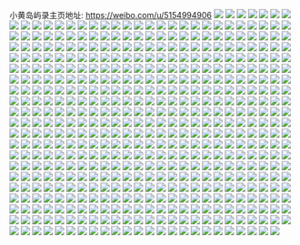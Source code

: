 小黄岛屿录主页地址: https://weibo.com/u/5154994906 
![](https://wx4.sinaimg.cn/mw2000/005CRPF8ly1h8t7n7zhwhj30u00msgot.jpg) 
![](https://wx4.sinaimg.cn/mw2000/005CRPF8ly1h8k3zoeaarj318g0xcn7a.jpg) 
![](https://wx4.sinaimg.cn/mw2000/005CRPF8ly1h8k3yzgofyj315o1qi7vx.jpg) 
![](https://wx4.sinaimg.cn/mw2000/005CRPF8ly1h8k3zt9detj33341qiqv8.jpg) 
![](https://wx4.sinaimg.cn/mw2000/005CRPF8ly1h8k3z2phanj30xc18gqk4.jpg) 
![](https://wx4.sinaimg.cn/mw2000/005CRPF8ly1h8k3zxoadoj30xc230wul.jpg) 
![](https://wx4.sinaimg.cn/mw2000/005CRPF8ly1h8k4036xnij30u01syk5c.jpg) 
![](https://wx4.sinaimg.cn/mw2000/005CRPF8ly1h8k3zwhg4ej32c0340qv6.jpg) 
![](https://wx4.sinaimg.cn/mw2000/005CRPF8ly1h85ywgkvm3j335s1rvnpe.jpg) 
![](https://wx4.sinaimg.cn/mw2000/005CRPF8ly1h85ywjsaydj31rv35su0x.jpg) 
![](https://wx4.sinaimg.cn/mw2000/005CRPF8ly1h85ywmm5kxj31rv35shdt.jpg) 
![](https://wx4.sinaimg.cn/mw2000/005CRPF8ly1h85ywc2uthj31qy35su0x.jpg) 
![](https://wx4.sinaimg.cn/mw2000/005CRPF8ly1h85ywpk36yj31rv35snpd.jpg) 
![](https://wx4.sinaimg.cn/mw2000/005CRPF8ly1h85yws8zg8j31q535skjl.jpg) 
![](https://wx4.sinaimg.cn/mw2000/005CRPF8ly1h83x950pugj31sc2ds1kx.jpg) 
![](https://wx4.sinaimg.cn/mw2000/005CRPF8ly1h83x96usbgj31sc2dse81.jpg) 
![](https://wx4.sinaimg.cn/mw2000/005CRPF8ly1h83x97ihmhj31sc2dsb29.jpg) 
![](https://wx4.sinaimg.cn/mw2000/005CRPF8ly1h82r1n2od7j32c0340hdu.jpg) 
![](https://wx4.sinaimg.cn/mw2000/005CRPF8ly1h82r1op8f9j32c02c01ky.jpg) 
![](https://wx4.sinaimg.cn/mw2000/005CRPF8ly1h82r1sko6qj32c0340e82.jpg) 
![](https://wx4.sinaimg.cn/mw2000/005CRPF8ly1h82r1q77t6j32c0340u0y.jpg) 
![](https://wx4.sinaimg.cn/mw2000/005CRPF8ly1h82r1yc8zej32c0340e85.jpg) 
![](https://wx4.sinaimg.cn/mw2000/005CRPF8ly1h82r1l8ns9j32c0340npe.jpg) 
![](https://wx4.sinaimg.cn/mw2000/005CRPF8ly1h82r207js3j33402c0kjm.jpg) 
![](https://wx4.sinaimg.cn/mw2000/005CRPF8ly1h82r1uots7j32c03407wi.jpg) 
![](https://wx4.sinaimg.cn/mw2000/005CRPF8ly1h7quwmmvd4j30yi22otnx.jpg) 
![](https://wx4.sinaimg.cn/mw2000/005CRPF8ly1h7quwol0j0j30yi22onor.jpg) 
![](https://wx4.sinaimg.cn/mw2000/005CRPF8ly1h7qhmdi8sxj30yi22oe83.jpg) 
![](https://wx4.sinaimg.cn/mw2000/005CRPF8ly1h7qhmuyaawj30yi22oe82.jpg) 
![](https://wx4.sinaimg.cn/mw2000/005CRPF8ly1h7qhnfxebwj30yi22o7wj.jpg) 
![](https://wx4.sinaimg.cn/mw2000/005CRPF8ly1h7qhk4j8kij31rv35skjn.jpg) 
![](https://wx4.sinaimg.cn/mw2000/005CRPF8ly1h7oqraj05aj30u012ndpy.jpg) 
![](https://wx4.sinaimg.cn/mw2000/005CRPF8ly1h7no476lrtj32c033z1ky.jpg) 
![](https://wx4.sinaimg.cn/mw2000/005CRPF8ly1h7no4h4n9yj32c0340npe.jpg) 
![](https://wx4.sinaimg.cn/mw2000/005CRPF8ly1h7no48li4oj32c03401ky.jpg) 
![](https://wx4.sinaimg.cn/mw2000/005CRPF8ly1h7no49slv8j32c0340kjm.jpg) 
![](https://wx4.sinaimg.cn/mw2000/005CRPF8ly1h7no4klkv5j32c032d7wj.jpg) 
![](https://wx4.sinaimg.cn/mw2000/005CRPF8ly1h7no4aww73j32c0340b2a.jpg) 
![](https://wx4.sinaimg.cn/mw2000/005CRPF8ly1h7no4cnl4yj32c0340hdu.jpg) 
![](https://wx4.sinaimg.cn/mw2000/005CRPF8ly1h7no4rnqzuj32bm35s4qr.jpg) 
![](https://wx4.sinaimg.cn/mw2000/005CRPF8ly1h7no4eftztj329a35se82.jpg) 
![](https://wx4.sinaimg.cn/mw2000/005CRPF8ly1h7no4dlnunj30yi1b67k5.jpg) 
![](https://wx4.sinaimg.cn/mw2000/005CRPF8ly1h7no4ft4ixj32c034o1kz.jpg) 
![](https://wx4.sinaimg.cn/mw2000/005CRPF8ly1h7no4i82p0j30yi1b7ato.jpg) 
![](https://wx4.sinaimg.cn/mw2000/005CRPF8ly1h7no4j7riij31sc2dsqv5.jpg) 
![](https://wx4.sinaimg.cn/mw2000/005CRPF8ly1h7no4pk34tj32dq36cnpe.jpg) 
![](https://wx4.sinaimg.cn/mw2000/005CRPF8ly1h7no462zmoj31n626tu0x.jpg) 
![](https://wx4.sinaimg.cn/mw2000/005CRPF8ly1h7no4lv4oqj30yi19ltol.jpg) 
![](https://wx4.sinaimg.cn/mw2000/005CRPF8ly1h7mmqcutulj32c0340b2a.jpg) 
![](https://wx4.sinaimg.cn/mw2000/005CRPF8ly1h7mmqk2m38j32c0340npe.jpg) 
![](https://wx4.sinaimg.cn/mw2000/005CRPF8ly1h7mmqfwte9j32c0340kjm.jpg) 
![](https://wx4.sinaimg.cn/mw2000/005CRPF8ly1h7mmqh625rj32c0340u0x.jpg) 
![](https://wx4.sinaimg.cn/mw2000/005CRPF8ly1h7mmqihmv0j32c0340x6q.jpg) 
![](https://wx4.sinaimg.cn/mw2000/005CRPF8ly1h7mmqlkbf1j32c0340b2a.jpg) 
![](https://wx4.sinaimg.cn/mw2000/005CRPF8ly1h7mmqe7o17j32c0340hdu.jpg) 
![](https://wx4.sinaimg.cn/mw2000/005CRPF8ly1h7mmqn59wuj32c0340x6p.jpg) 
![](https://wx4.sinaimg.cn/mw2000/005CRPF8ly1h7mmqbdv6rj32c03407wi.jpg) 
![](https://wx4.sinaimg.cn/mw2000/005CRPF8ly1h7iysjwx51j31sc2dsx6p.jpg) 
![](https://wx4.sinaimg.cn/mw2000/005CRPF8ly1h7iyskxeh2j31sc2dsnpd.jpg) 
![](https://wx4.sinaimg.cn/mw2000/005CRPF8ly1h7hmihm6zhj32dq36cnpe.jpg) 
![](https://wx4.sinaimg.cn/mw2000/005CRPF8ly1h7hmii8q24j30kl0kltco.jpg) 
![](https://wx4.sinaimg.cn/mw2000/005CRPF8ly1h7ffgox212j30yi19wgwg.jpg) 
![](https://wx4.sinaimg.cn/mw2000/005CRPF8ly1h7ffgr7lq2j30yi182dq7.jpg) 
![](https://wx4.sinaimg.cn/mw2000/005CRPF8ly1h7ffgk57w2j30yi18wmzc.jpg) 
![](https://wx4.sinaimg.cn/mw2000/005CRPF8ly1h7ffgma32hj30yi17etj9.jpg) 
![](https://wx4.sinaimg.cn/mw2000/005CRPF8ly1h77eu7a79gj30xc2304qp.jpg) 
![](https://wx4.sinaimg.cn/mw2000/005CRPF8ly1h77etlapdoj315o2bckjl.jpg) 
![](https://wx4.sinaimg.cn/mw2000/005CRPF8ly1h77etm4uoqj31sc2dsnpd.jpg) 
![](https://wx4.sinaimg.cn/mw2000/005CRPF8ly1h77eucrxh4j30xc21hh4i.jpg) 
![](https://wx4.sinaimg.cn/mw2000/005CRPF8ly1h77eubrn4bj315o1ksadq.jpg) 
![](https://wx4.sinaimg.cn/mw2000/005CRPF8ly1h77ets5gi6j32bc334wty.jpg) 
![](https://wx4.sinaimg.cn/mw2000/005CRPF8ly1h77eth8ktdj32dr36atlw.jpg) 
![](https://wx4.sinaimg.cn/mw2000/005CRPF8ly1h77etsmvxjj30u0140dpp.jpg) 
![](https://wx4.sinaimg.cn/mw2000/005CRPF8ly1h77etj1p49j315o1qidnc.jpg) 
![](https://wx4.sinaimg.cn/mw2000/005CRPF8ly1h74j8bdecoj30k00enac9.jpg) 
![](https://wx4.sinaimg.cn/mw2000/005CRPF8ly1h71l9r3qyrj30u01hcn0g.jpg) 
![](https://wx4.sinaimg.cn/mw2000/005CRPF8ly1h70n32audkj30yi1os1kx.jpg) 
![](https://wx4.sinaimg.cn/mw2000/005CRPF8ly1h70n64jnd2j30rd17iwq0.jpg) 
![](https://wx4.sinaimg.cn/mw2000/005CRPF8ly1h70n90py1nj323v2t5qu6.jpg) 
![](https://wx4.sinaimg.cn/mw2000/005CRPF8ly1h70n91hwayj324r2uce72.jpg) 
![](https://wx4.sinaimg.cn/mw2000/005CRPF8ly1h6whevtf9qj32c02c0hdt.jpg) 
![](https://wx4.sinaimg.cn/mw2000/005CRPF8ly1h6wheu5g2xj32c03401ky.jpg) 
![](https://wx4.sinaimg.cn/mw2000/005CRPF8ly1h6whey46vsj32c02c0npd.jpg) 
![](https://wx4.sinaimg.cn/mw2000/005CRPF8ly1h6whf07cnqj32c02c0kjl.jpg) 
![](https://wx4.sinaimg.cn/mw2000/005CRPF8ly1h6whes3tmqj32c02n11ky.jpg) 
![](https://wx4.sinaimg.cn/mw2000/005CRPF8ly1h6whfd0i7bj32c03401ky.jpg) 
![](https://wx4.sinaimg.cn/mw2000/005CRPF8ly1h6whfb7tttj30yi22ox6p.jpg) 
![](https://wx4.sinaimg.cn/mw2000/005CRPF8ly1h6wheyuri5j30xm18eacd.jpg) 
![](https://wx4.sinaimg.cn/mw2000/005CRPF8ly1h6whffq3efj32c0340b2a.jpg) 
![](https://wx4.sinaimg.cn/mw2000/005CRPF8ly1h6q1iza2ewj30xc27r1kx.jpg) 
![](https://wx4.sinaimg.cn/mw2000/005CRPF8ly1h6q1j177d5j30zi0ziwu3.jpg) 
![](https://wx4.sinaimg.cn/mw2000/005CRPF8ly1h6q1iwv034j31sc2dse82.jpg) 
![](https://wx4.sinaimg.cn/mw2000/005CRPF8ly1h6q1j08s96j32c0340x6p.jpg) 
![](https://wx4.sinaimg.cn/mw2000/005CRPF8ly1h6q1j2csgij31sc2dse82.jpg) 
![](https://wx4.sinaimg.cn/mw2000/005CRPF8ly1h6fkh2pc73j30yi0yi7cz.jpg) 
![](https://wx4.sinaimg.cn/mw2000/005CRPF8ly1h66g8lnlx0j30yi0l8wij.jpg) 
![](https://wx4.sinaimg.cn/mw2000/005CRPF8ly1h621d0ub91j32c02c0qv5.jpg) 
![](https://wx4.sinaimg.cn/mw2000/005CRPF8ly1h621czn9nuj32c02c0u0x.jpg) 
![](https://wx4.sinaimg.cn/mw2000/005CRPF8ly1h621d4bskbj32kw3vchdu.jpg) 
![](https://wx4.sinaimg.cn/mw2000/005CRPF8ly1h621d7rvopj32kw3vc43c.jpg) 
![](https://wx4.sinaimg.cn/mw2000/005CRPF8ly1h5w6tuuxyxj30yi1bfdoz.jpg) 
![](https://wx4.sinaimg.cn/mw2000/005CRPF8ly1h5o335l83kj32c033yb2d.jpg) 
![](https://wx4.sinaimg.cn/mw2000/005CRPF8ly1h5o339gqqdj32c033y7wk.jpg) 
![](https://wx4.sinaimg.cn/mw2000/005CRPF8ly1h5o33aa4ssj30yi1cx7re.jpg) 
![](https://wx4.sinaimg.cn/mw2000/005CRPF8ly1h5o33koz22j30rb1ceq9p.jpg) 
![](https://wx4.sinaimg.cn/mw2000/005CRPF8ly1h5o33eqwisj30xc1jb7je.jpg) 
![](https://wx4.sinaimg.cn/mw2000/005CRPF8ly1h5o33doldbj334033yb2c.jpg) 
![](https://wx4.sinaimg.cn/mw2000/005CRPF8ly1h5o33ijuq3j32c033y1l0.jpg) 
![](https://wx4.sinaimg.cn/mw2000/005CRPF8ly1h5o3317cx3j30k00zkdjp.jpg) 
![](https://wx4.sinaimg.cn/mw2000/005CRPF8ly1h5o33kahq8j30xc2s0kjl.jpg) 
![](https://wx4.sinaimg.cn/mw2000/005CRPF8ly1h5o37n0k15j30zk0zkjv3.jpg) 
![](https://wx4.sinaimg.cn/mw2000/005CRPF8ly1h57uuc2x3lj30yi22o48o.jpg) 
![](https://wx4.sinaimg.cn/mw2000/005CRPF8ly1h548eydgdbj30tl1j9q83.jpg) 
![](https://wx4.sinaimg.cn/mw2000/005CRPF8gy1h4toth2vymj32c02c0u0x.jpg) 
![](https://wx4.sinaimg.cn/mw2000/005CRPF8ly1h4kpibg7ukj30u00lbgn4.jpg) 
![](https://wx4.sinaimg.cn/mw2000/005CRPF8ly1h4acymv25cj30xc1j5481.jpg) 
![](https://wx4.sinaimg.cn/mw2000/005CRPF8ly1h4acynzfxyj30zk1be7ai.jpg) 
![](https://wx4.sinaimg.cn/mw2000/005CRPF8ly1h3x7vxkfgnj30lw0lw77l.jpg) 
![](https://wx4.sinaimg.cn/mw2000/005CRPF8ly1h3x7vy0dmxj30pr0pr78k.jpg) 
![](https://wx4.sinaimg.cn/mw2000/005CRPF8ly1h3nbw5ety8j30yi22o7wj.jpg) 
![](https://wx4.sinaimg.cn/mw2000/005CRPF8ly1h3lpjtg4guj31sc1schdt.jpg) 
![](https://wx4.sinaimg.cn/mw2000/005CRPF8ly1h3lpjw6jpgj32c02c0npd.jpg) 
![](https://wx4.sinaimg.cn/mw2000/005CRPF8ly1h3lpm49xs7j30u00u0aim.jpg) 
![](https://wx4.sinaimg.cn/mw2000/005CRPF8ly1h3lpm52dtoj30st0st46d.jpg) 
![](https://wx4.sinaimg.cn/mw2000/005CRPF8ly1h3lpjxjmxcj31sc2dshdt.jpg) 
![](https://wx4.sinaimg.cn/mw2000/005CRPF8ly1h3lpm66ooxj31qy33we5h.jpg) 
![](https://wx4.sinaimg.cn/mw2000/005CRPF8ly1h3lpm78fkvj31qy33yno9.jpg) 
![](https://wx4.sinaimg.cn/mw2000/005CRPF8ly1h3lpm91xpyj33344moqv5.jpg) 
![](https://wx4.sinaimg.cn/mw2000/005CRPF8ly1h3hc5hrcjdj32c033ynpf.jpg) 
![](https://wx4.sinaimg.cn/mw2000/005CRPF8ly1h3hc5fudtbj32c033yhdv.jpg) 
![](https://wx4.sinaimg.cn/mw2000/005CRPF8ly1h3hc5jxsqyj334033y1l0.jpg) 
![](https://wx4.sinaimg.cn/mw2000/005CRPF8ly1h3f8gxcwfpj30tx0y0goq.jpg) 
![](https://wx4.sinaimg.cn/mw2000/005CRPF8ly1h3b0z36hktj32c02c0x6p.jpg) 
![](https://wx4.sinaimg.cn/mw2000/005CRPF8ly1h36zp83sbfj33344mokjm.jpg) 
![](https://wx4.sinaimg.cn/mw2000/005CRPF8ly1h36zpe89fhj34mo3347wj.jpg) 
![](https://wx4.sinaimg.cn/mw2000/005CRPF8ly1h36zpilaalj34mo334e82.jpg) 
![](https://wx4.sinaimg.cn/mw2000/005CRPF8ly1h36zp9y97pj33344mou0x.jpg) 
![](https://wx4.sinaimg.cn/mw2000/005CRPF8ly1h36zpl1smjj31nm2yahdu.jpg) 
![](https://wx4.sinaimg.cn/mw2000/005CRPF8ly1h36zpg8l1tj33344moqv6.jpg) 
![](https://wx4.sinaimg.cn/mw2000/005CRPF8ly1h36zpc6p71j33344mob2a.jpg) 
![](https://wx4.sinaimg.cn/mw2000/005CRPF8ly1h36zp3jpguj33344mo4qq.jpg) 
![](https://wx4.sinaimg.cn/mw2000/005CRPF8ly1h36zp6599vj34mo334e83.jpg) 
![](https://wx4.sinaimg.cn/mw2000/005CRPF8ly1h3489onzlcj32c02c0hdu.jpg) 
![](https://wx4.sinaimg.cn/mw2000/005CRPF8ly1h3489n5yl1j32c0341x6q.jpg) 
![](https://wx4.sinaimg.cn/mw2000/005CRPF8ly1h348bswrvhj32c02c0qv5.jpg) 
![](https://wx4.sinaimg.cn/mw2000/005CRPF8ly1h3489phtcaj31zf1zfh0b.jpg) 
![](https://wx4.sinaimg.cn/mw2000/005CRPF8ly1h30mmjk6qtj30tu0tugzi.jpg) 
![](https://wx4.sinaimg.cn/mw2000/005CRPF8ly1h304q2x8owj30zk1hc0w9.jpg) 
![](https://wx4.sinaimg.cn/mw2000/005CRPF8ly1h304q2e0z5j311y1kw41i.jpg) 
![](https://wx4.sinaimg.cn/mw2000/005CRPF8ly1h2v92jigzaj31sc2dskjl.jpg) 
![](https://wx4.sinaimg.cn/mw2000/005CRPF8ly1h2v92oei4cj31jo1jokad.jpg) 
![](https://wx4.sinaimg.cn/mw2000/005CRPF8ly1h2v9334s3hj30u01hctmz.jpg) 
![](https://wx4.sinaimg.cn/mw2000/005CRPF8ly1h2t2vfdtjhj33402c0x6p.jpg) 
![](https://wx4.sinaimg.cn/mw2000/005CRPF8ly1h2t2vk89avj32c02c0not.jpg) 
![](https://wx4.sinaimg.cn/mw2000/005CRPF8ly1h2t2vdf3qnj32c0340e82.jpg) 
![](https://wx4.sinaimg.cn/mw2000/005CRPF8ly1h2t2vneo0pj32c0340kjn.jpg) 
![](https://wx4.sinaimg.cn/mw2000/005CRPF8ly1h2t2viq1ppj32c03404qr.jpg) 
![](https://wx4.sinaimg.cn/mw2000/005CRPF8ly1h2t2vacx4dj32c0340b2a.jpg) 
![](https://wx4.sinaimg.cn/mw2000/005CRPF8ly1h2ruuwk7m1j30yi0mpq6y.jpg) 
![](https://wx4.sinaimg.cn/mw2000/005CRPF8ly1h2pap4l6k8j30yi0j044n.jpg) 
![](https://wx4.sinaimg.cn/mw2000/005CRPF8ly1h2hb55smfqj30u00u047x.jpg) 
![](https://wx4.sinaimg.cn/mw2000/005CRPF8ly1h2hb7llau3j30yi11ktcp.jpg) 
![](https://wx4.sinaimg.cn/mw2000/005CRPF8ly1h2hb56pkaaj32c02c0npd.jpg) 
![](https://wx4.sinaimg.cn/mw2000/005CRPF8ly1h2hb7mtkk3j33402c0e82.jpg) 
![](https://wx4.sinaimg.cn/mw2000/005CRPF8ly1h2fbj9rcvtj32c02c0u0x.jpg) 
![](https://wx4.sinaimg.cn/mw2000/005CRPF8ly1h2fbj8mfqij31u00uoto0.jpg) 
![](https://wx4.sinaimg.cn/mw2000/005CRPF8ly1h2bjb4oe67j31400u04nv.jpg) 
![](https://wx4.sinaimg.cn/mw2000/005CRPF8ly1h2bjbk6kwuj32c2340npf.jpg) 
![](https://wx4.sinaimg.cn/mw2000/005CRPF8ly1h2bjbo4eigj31401ha1kx.jpg) 
![](https://wx4.sinaimg.cn/mw2000/005CRPF8ly1h2bjbak03tj32c23401kz.jpg) 
![](https://wx4.sinaimg.cn/mw2000/005CRPF8ly1h298dy9rghj30yi0u3n54.jpg) 
![](https://wx4.sinaimg.cn/mw2000/005CRPF8ly1h298e119dsj31ms26d4l4.jpg) 
![](https://wx4.sinaimg.cn/mw2000/005CRPF8ly1h298e0ctxgj31kf238h7n.jpg) 
![](https://wx4.sinaimg.cn/mw2000/005CRPF8ly1h298dxpezkj30ps0ydn26.jpg) 
![](https://wx4.sinaimg.cn/mw2000/005CRPF8ly1h28h5s1bqqj33342bcqv6.jpg) 
![](https://wx4.sinaimg.cn/mw2000/005CRPF8ly1h26fwrtwdbj30u00u0dr7.jpg) 
![](https://wx4.sinaimg.cn/mw2000/005CRPF8ly1h26fsvhvrdj30tu0tu12k.jpg) 
![](https://wx4.sinaimg.cn/mw2000/005CRPF8ly1h26fsutqk4j30tu0tu7eg.jpg) 
![](https://wx4.sinaimg.cn/mw2000/005CRPF8ly1h24t3qr6ocj30ee0883z5.jpg) 
![](https://wx4.sinaimg.cn/mw2000/005CRPF8ly1h24a8pv9j9j30xc11en4w.jpg) 
![](https://wx4.sinaimg.cn/mw2000/005CRPF8ly1h24a8splm9j315o2bckjl.jpg) 
![](https://wx4.sinaimg.cn/mw2000/005CRPF8ly1h24a8peohvj31102504ms.jpg) 
![](https://wx4.sinaimg.cn/mw2000/005CRPF8ly1h24a8r5l4yj32c02c0npd.jpg) 
![](https://wx4.sinaimg.cn/mw2000/005CRPF8ly1h21izb3np1j31qz2c0x6p.jpg) 
![](https://wx4.sinaimg.cn/mw2000/005CRPF8ly1h21iz8djuaj315o2p87wh.jpg) 
![](https://wx4.sinaimg.cn/mw2000/005CRPF8ly1h21iz7bzgij33402c0b2a.jpg) 
![](https://wx4.sinaimg.cn/mw2000/005CRPF8ly1h21ize9naoj32342ktqv5.jpg) 
![](https://wx4.sinaimg.cn/mw2000/005CRPF8ly1h21iz9hhbaj30tf0tdjxe.jpg) 
![](https://wx4.sinaimg.cn/mw2000/005CRPF8ly1h21izf69f3j32c02c0hdt.jpg) 
![](https://wx4.sinaimg.cn/mw2000/005CRPF8ly1h21iz93zzlj315020ykgp.jpg) 
![](https://wx4.sinaimg.cn/mw2000/005CRPF8ly1h21iza722ij30sv0lxtav.jpg) 
![](https://wx4.sinaimg.cn/mw2000/005CRPF8ly1h1zxwme0w1j30ts0jigpu.jpg) 
![](https://wx4.sinaimg.cn/mw2000/005CRPF8ly1h1u4xkciu7j30yi22oe81.jpg) 
![](https://wx4.sinaimg.cn/mw2000/005CRPF8ly1h1u4xryod9j30yi22oe81.jpg) 
![](https://wx4.sinaimg.cn/mw2000/005CRPF8ly1h1u4xc3r4hj30yi22ob29.jpg) 
![](https://wx4.sinaimg.cn/mw2000/005CRPF8ly1h1pox9gu74j30yi22o4qp.jpg) 
![](https://wx4.sinaimg.cn/mw2000/005CRPF8ly1h1poxbi2bej32c02c0npd.jpg) 
![](https://wx4.sinaimg.cn/mw2000/005CRPF8ly1h1obtpkkksj30r90r9dh1.jpg) 
![](https://wx4.sinaimg.cn/mw2000/005CRPF8ly1h1o6nsorhsj32c02c0u0x.jpg) 
![](https://wx4.sinaimg.cn/mw2000/005CRPF8ly1h1o6ntt7h3j30yi22oqjw.jpg) 
![](https://wx4.sinaimg.cn/mw2000/005CRPF8ly1h1jkuz7kfzj32lm3wf7wk.jpg) 
![](https://wx4.sinaimg.cn/mw2000/005CRPF8ly1h1jkv1nr65j33344mox6r.jpg) 
![](https://wx4.sinaimg.cn/mw2000/005CRPF8ly1h1jkv5exszj33344mohdv.jpg) 
![](https://wx4.sinaimg.cn/mw2000/005CRPF8ly1h1jkv8jh2yj33344mohdv.jpg) 
![](https://wx4.sinaimg.cn/mw2000/005CRPF8ly1h1jkvbmm9zj33344mox6r.jpg) 
![](https://wx4.sinaimg.cn/mw2000/005CRPF8ly1h1jkurhla0j33344monpf.jpg) 
![](https://wx4.sinaimg.cn/mw2000/005CRPF8ly1h1jkvn7fmzj34mo334e83.jpg) 
![](https://wx4.sinaimg.cn/mw2000/005CRPF8ly1h1jkvff0fzj33344mou0x.jpg) 
![](https://wx4.sinaimg.cn/mw2000/005CRPF8ly1h1jkvgwg5yj33344mo1ky.jpg) 
![](https://wx4.sinaimg.cn/mw2000/005CRPF8ly1h1i9hyxkk6j32c02c0npd.jpg) 
![](https://wx4.sinaimg.cn/mw2000/005CRPF8ly1h1i9i8jx8yj32c02c0kjl.jpg) 
![](https://wx4.sinaimg.cn/mw2000/005CRPF8ly1h1i9ht1l9tj30yi0tejul.jpg) 
![](https://wx4.sinaimg.cn/mw2000/005CRPF8ly1h1i9hnfgjxj32c02c0hdt.jpg) 
![](https://wx4.sinaimg.cn/mw2000/005CRPF8ly1h1f0yotun5j315o2531kx.jpg) 
![](https://wx4.sinaimg.cn/mw2000/005CRPF8ly1h1f0yt9fqej315o1qvasx.jpg) 
![](https://wx4.sinaimg.cn/mw2000/005CRPF8ly1h1f0yyeyg6j30yi22ok55.jpg) 
![](https://wx4.sinaimg.cn/mw2000/005CRPF8ly1h1f0yus00ej30yi0yiwfz.jpg) 
![](https://wx4.sinaimg.cn/mw2000/005CRPF8ly1h1f0z5k8juj32c02c01ky.jpg) 
![](https://wx4.sinaimg.cn/mw2000/005CRPF8ly1h1f0yie66aj30yi0x9tbp.jpg) 
![](https://wx4.sinaimg.cn/mw2000/005CRPF8ly1h1f0yvltvtj30yi0i5dju.jpg) 
![](https://wx4.sinaimg.cn/mw2000/005CRPF8ly1h1f0yz54u1j30yi0yit9z.jpg) 
![](https://wx4.sinaimg.cn/mw2000/005CRPF8ly1h1f0ytzvcmj30yi0yidhh.jpg) 
![](https://wx4.sinaimg.cn/mw2000/005CRPF8ly1h1cmaqtjwwj31je0u0tb2.jpg) 
![](https://wx4.sinaimg.cn/mw2000/005CRPF8ly1h1aafi9o4wj31uc1acq9a.jpg) 
![](https://wx4.sinaimg.cn/mw2000/005CRPF8ly1h16nqj7u4sj30yi1t5nhq.jpg) 
![](https://wx4.sinaimg.cn/mw2000/005CRPF8ly1h14wlha1b4j30yi0sfq66.jpg) 
![](https://wx4.sinaimg.cn/mw2000/005CRPF8ly1h12lmkcccbj34mo334e81.jpg) 
![](https://wx4.sinaimg.cn/mw2000/005CRPF8ly1h12lmm4gq1j30xc1uoqm3.jpg) 
![](https://wx4.sinaimg.cn/mw2000/005CRPF8ly1h12lmln6b8j34mo334hdt.jpg) 
![](https://wx4.sinaimg.cn/mw2000/005CRPF8ly1h12lmn7trqj34mo3347wh.jpg) 
![](https://wx4.sinaimg.cn/mw2000/005CRPF8ly1h12b2xfsc1j30ku0jtq5t.jpg) 
![](https://wx4.sinaimg.cn/mw2000/005CRPF8ly1h12b2wt7djj30k00yhtcq.jpg) 
![](https://wx4.sinaimg.cn/mw2000/005CRPF8ly1h12b2wcsx8j30xc0kr77z.jpg) 
![](https://wx4.sinaimg.cn/mw2000/005CRPF8ly1h12b2x5h1xj30tx0frq4o.jpg) 
![](https://wx4.sinaimg.cn/mw2000/005CRPF8ly1h12b2vxybbj30yu0yutjq.jpg) 
![](https://wx4.sinaimg.cn/mw2000/005CRPF8ly1h12b2vbdjij31400n8dki.jpg) 
![](https://wx4.sinaimg.cn/mw2000/005CRPF8ly1h0y3rnljg8j33343341kx.jpg) 
![](https://wx4.sinaimg.cn/mw2000/005CRPF8ly1h0y3romn0rj32w32w34qp.jpg) 
![](https://wx4.sinaimg.cn/mw2000/005CRPF8ly1h0y3rli6xmj3226226tye.jpg) 
![](https://wx4.sinaimg.cn/mw2000/005CRPF8ly1h0y3rmkda8j32on2on1kx.jpg) 
![](https://wx4.sinaimg.cn/mw2000/005CRPF8ly1h0uokh1704j30u50s2ach.jpg) 
![](https://wx4.sinaimg.cn/mw2000/005CRPF8ly1h0uokgkgw1j30tq16edkt.jpg) 
![](https://wx4.sinaimg.cn/mw2000/005CRPF8ly1h0sqa15sekj32c02c0npd.jpg) 
![](https://wx4.sinaimg.cn/mw2000/005CRPF8ly1h0q16pbl4jj31ls2uphdt.jpg) 
![](https://wx4.sinaimg.cn/mw2000/005CRPF8ly1h0q16r6ulej31qr33k4qq.jpg) 
![](https://wx4.sinaimg.cn/mw2000/005CRPF8ly1h0pebnbihej30tq0pngns.jpg) 
![](https://wx4.sinaimg.cn/mw2000/005CRPF8gy1h0nnrv5bezj32c02c0qv6.jpg) 
![](https://wx4.sinaimg.cn/mw2000/005CRPF8gy1h0noarqoo0j32c02c0kjm.jpg) 
![](https://wx4.sinaimg.cn/mw2000/005CRPF8gy1h0nnqthjtyj32c02c0qv6.jpg) 
![](https://wx4.sinaimg.cn/mw2000/005CRPF8gy1h0noatmao3j32c02c0npe.jpg) 
![](https://wx4.sinaimg.cn/mw2000/005CRPF8gy1h0noay19p4j32c0340hdv.jpg) 
![](https://wx4.sinaimg.cn/mw2000/005CRPF8ly1h0noazsg49j32c02c01kz.jpg) 
![](https://wx4.sinaimg.cn/mw2000/005CRPF8ly1h0nob176qgj32c02c0e82.jpg) 
![](https://wx4.sinaimg.cn/mw2000/005CRPF8gy1h0nnshfa4zj32c02c0e82.jpg) 
![](https://wx4.sinaimg.cn/mw2000/005CRPF8ly1h0nob4ybqjj32c02c0e82.jpg) 
![](https://wx4.sinaimg.cn/mw2000/005CRPF8ly1h0nob6nmqjj32c02c0hdu.jpg) 
![](https://wx4.sinaimg.cn/mw2000/005CRPF8gy1h0noa1c2k7j32c02c0npe.jpg) 
![](https://wx4.sinaimg.cn/mw2000/005CRPF8ly1h0lf3og6z0j31cv1schb0.jpg) 
![](https://wx4.sinaimg.cn/mw2000/005CRPF8gy1h0iwor6eb3j30yi174gt4.jpg) 
![](https://wx4.sinaimg.cn/mw2000/005CRPF8ly1h0efeigi80j33jk1ss7wj.jpg) 
![](https://wx4.sinaimg.cn/mw2000/005CRPF8ly1h0efeahjpdj32io1w0u0x.jpg) 
![](https://wx4.sinaimg.cn/mw2000/005CRPF8ly1h0efecbo6yj30xc2s0e81.jpg) 
![](https://wx4.sinaimg.cn/mw2000/005CRPF8ly1h0efefwdn5j31hc0pon5c.jpg) 
![](https://wx4.sinaimg.cn/mw2000/005CRPF8ly1h0efeelsg8j30u00qr408.jpg) 
![](https://wx4.sinaimg.cn/mw2000/005CRPF8ly1h0efeaz1q3j31hc0pok1a.jpg) 
![](https://wx4.sinaimg.cn/mw2000/005CRPF8ly1h0efekn2z1j32io1w0e81.jpg) 
![](https://wx4.sinaimg.cn/mw2000/005CRPF8ly1h0efej38btj31ne18g7k7.jpg) 
![](https://wx4.sinaimg.cn/mw2000/005CRPF8ly1h0efee6afmj32io1w0x6p.jpg) 
![](https://wx4.sinaimg.cn/mw2000/005CRPF8ly1h0efefh8s0j31w01w04qp.jpg) 
![](https://wx4.sinaimg.cn/mw2000/005CRPF8ly1h0efe8oxxfj30u00u0ti0.jpg) 
![](https://wx4.sinaimg.cn/mw2000/005CRPF8ly1h0efepeklkj31w02iob29.jpg) 
![](https://wx4.sinaimg.cn/mw2000/005CRPF8ly1h0cs7wuyunj30yi0lrq5a.jpg) 
![](https://wx4.sinaimg.cn/mw2000/005CRPF8ly1h0cs7wiljqj30yi0bmaax.jpg) 
![](https://wx4.sinaimg.cn/mw2000/005CRPF8ly1h0cs7y5ywaj30yi0bqgmp.jpg) 
![](https://wx4.sinaimg.cn/mw2000/005CRPF8ly1h0cs7xwuf5j30yi08faal.jpg) 
![](https://wx4.sinaimg.cn/mw2000/005CRPF8ly1h0cs7yyb3xj30yi0xk412.jpg) 
![](https://wx4.sinaimg.cn/mw2000/005CRPF8ly1h0cs7xjl5lj30yi0r20uk.jpg) 
![](https://wx4.sinaimg.cn/mw2000/005CRPF8ly1h0cs7x6tmlj30yi0hetag.jpg) 
![](https://wx4.sinaimg.cn/mw2000/005CRPF8ly1h0cs7yn4d2j30yi22o14q.jpg) 
![](https://wx4.sinaimg.cn/mw2000/005CRPF8ly1h0cs7zjxwrj30yi0mydhk.jpg) 
![](https://wx4.sinaimg.cn/mw2000/005CRPF8ly1h086i68w5pj30oo1r4477.jpg) 
![](https://wx4.sinaimg.cn/mw2000/005CRPF8ly1h06y030xp2j30tk1vf0xc.jpg) 
![](https://wx4.sinaimg.cn/mw2000/005CRPF8ly1h06y03rc5jj30tj1viq8n.jpg) 
![](https://wx4.sinaimg.cn/mw2000/005CRPF8ly1h06y05hqrij30ts1v1n48.jpg) 
![](https://wx4.sinaimg.cn/mw2000/005CRPF8ly1h06y04nn3fj30tr13jmyx.jpg) 
![](https://wx4.sinaimg.cn/mw2000/005CRPF8ly1h04u0az7e0j30yi1v7gsm.jpg) 
![](https://wx4.sinaimg.cn/mw2000/005CRPF8ly1h04u0bvscdj30yi1vijwl.jpg) 
![](https://wx4.sinaimg.cn/mw2000/005CRPF8ly1h04u0d8z0hj30yi1v9n3c.jpg) 
![](https://wx4.sinaimg.cn/mw2000/005CRPF8ly1h04u0eg0gij30yi1uztdw.jpg) 
![](https://wx4.sinaimg.cn/mw2000/005CRPF8ly1h04u0fnxfzj30yi1v1teh.jpg) 
![](https://wx4.sinaimg.cn/mw2000/005CRPF8ly1h02ntj7syhj324s24sx6p.jpg) 
![](https://wx4.sinaimg.cn/mw2000/005CRPF8ly1h02ntlkcpcj32c02c0kjm.jpg) 
![](https://wx4.sinaimg.cn/mw2000/005CRPF8ly1h02nto4o0uj31sc2ds1ky.jpg) 
![](https://wx4.sinaimg.cn/mw2000/005CRPF8ly1h02ntrz8qjj32c033ykjm.jpg) 
![](https://wx4.sinaimg.cn/mw2000/005CRPF8ly1h02nttvlifj30yi22o1ih.jpg) 
![](https://wx4.sinaimg.cn/mw2000/005CRPF8ly1h02ntwcq1pj31pu1punpd.jpg) 
![](https://wx4.sinaimg.cn/mw2000/005CRPF8ly1h02nu1s9isj32c02c0e81.jpg) 
![](https://wx4.sinaimg.cn/mw2000/005CRPF8ly1h02ntzd271j32c02c0qv6.jpg) 
![](https://wx4.sinaimg.cn/mw2000/005CRPF8ly1h02nu4my8zj31le2dqb29.jpg) 
![](https://wx4.sinaimg.cn/mw2000/005CRPF8ly1h0194ju40gj32yo18gq9t.jpg) 
![](https://wx4.sinaimg.cn/mw2000/005CRPF8ly1h0194k90txj32yo18ggyv.jpg) 
![](https://wx4.sinaimg.cn/mw2000/005CRPF8ly1h0194ko5vhj32yo18gn8l.jpg) 
![](https://wx4.sinaimg.cn/mw2000/005CRPF8gy1gzzvj1gu0yj30u01hcdq6.jpg) 
![](https://wx4.sinaimg.cn/mw2000/005CRPF8ly1gzy8bwmyejj32c0340hdw.jpg) 
![](https://wx4.sinaimg.cn/mw2000/005CRPF8ly1gzy8c0b27uj32c0340u0x.jpg) 
![](https://wx4.sinaimg.cn/mw2000/005CRPF8ly1gzy8byxvuuj32c02c0kjn.jpg) 
![](https://wx4.sinaimg.cn/mw2000/005CRPF8ly1gzy8btw0dvj32c03401ky.jpg) 
![](https://wx4.sinaimg.cn/mw2000/005CRPF8ly1gzy8c2ciilj30yi0xk412.jpg) 
![](https://wx4.sinaimg.cn/mw2000/005CRPF8ly1gzvw8dfgoej32c02c0qv5.jpg) 
![](https://wx4.sinaimg.cn/mw2000/005CRPF8ly1gzuaaekj25j32az2azhdu.jpg) 
![](https://wx4.sinaimg.cn/mw2000/005CRPF8ly1gztlmxiq22j32c0340kjm.jpg) 
![](https://wx4.sinaimg.cn/mw2000/005CRPF8ly1gztlmlykhaj32c0340e82.jpg) 
![](https://wx4.sinaimg.cn/mw2000/005CRPF8ly1gztlmka0ttj32c0340qv6.jpg) 
![](https://wx4.sinaimg.cn/mw2000/005CRPF8ly1gztlmz8pz4j32c0340e82.jpg) 
![](https://wx4.sinaimg.cn/mw2000/005CRPF8ly1gztlmu0jobj32c0340b2a.jpg) 
![](https://wx4.sinaimg.cn/mw2000/005CRPF8ly1gztlntret3j32c03407wi.jpg) 
![](https://wx4.sinaimg.cn/mw2000/005CRPF8ly1gztln12rjvj33402c0qv6.jpg) 
![](https://wx4.sinaimg.cn/mw2000/005CRPF8ly1gztlmvtziaj32c0340x6q.jpg) 
![](https://wx4.sinaimg.cn/mw2000/005CRPF8ly1gztln2o2ngj32c03404qq.jpg) 
![](https://wx4.sinaimg.cn/mw2000/005CRPF8ly1gzqrysjw06j30yi0mv0zr.jpg) 
![](https://wx4.sinaimg.cn/mw2000/005CRPF8ly1gzqrytgvmyj30yi0yz7e2.jpg) 
![](https://wx4.sinaimg.cn/mw2000/005CRPF8ly1gzomx9xgmxj31ob1ob4qp.jpg) 
![](https://wx4.sinaimg.cn/mw2000/005CRPF8ly1gzomx93837j30yi0yitez.jpg) 
![](https://wx4.sinaimg.cn/mw2000/005CRPF8ly1gzm33nk0hnj30yi0yin3z.jpg) 
![](https://wx4.sinaimg.cn/mw2000/005CRPF8ly1gzm33p1ndtj30yi0yin4f.jpg) 
![](https://wx4.sinaimg.cn/mw2000/005CRPF8ly1gzm33pmqpnj30yi0yigzr.jpg) 
![](https://wx4.sinaimg.cn/mw2000/005CRPF8ly1gzm33oo0opj30yi0yi7bf.jpg) 
![](https://wx4.sinaimg.cn/mw2000/005CRPF8ly1gzm33q0x3wj30tz0tztg1.jpg) 
![](https://wx4.sinaimg.cn/mw2000/005CRPF8ly1gzm33qsf5ej30rh0rh0y0.jpg) 
![](https://wx4.sinaimg.cn/mw2000/005CRPF8ly1gzm33qh7jnj30s80s8gtu.jpg) 
![](https://wx4.sinaimg.cn/mw2000/005CRPF8ly1gzm33r4suqj30yi0yi0y4.jpg) 
![](https://wx4.sinaimg.cn/mw2000/005CRPF8ly1gzm33nxegsj30yi0yin2y.jpg) 
![](https://wx4.sinaimg.cn/mw2000/005CRPF8gy1gzkyqe0cy3j30yi22oh7t.jpg) 
![](https://wx4.sinaimg.cn/mw2000/005CRPF8ly1gzju201mzcj32lr4mohdx.jpg) 
![](https://wx4.sinaimg.cn/mw2000/005CRPF8ly1gzju0vxk6wj33344mob2c.jpg) 
![](https://wx4.sinaimg.cn/mw2000/005CRPF8ly1gzju1a8d13j32mg3xo4qr.jpg) 
![](https://wx4.sinaimg.cn/mw2000/005CRPF8ly1gzju24kq6yj32lr4mox6u.jpg) 
![](https://wx4.sinaimg.cn/mw2000/005CRPF8ly1gzju11t0k1j33344moe85.jpg) 
![](https://wx4.sinaimg.cn/mw2000/005CRPF8ly1gzju1iuytej33344mo4qr.jpg) 
![](https://wx4.sinaimg.cn/mw2000/005CRPF8ly1gzju0itraej30xc1k5e81.jpg) 
![](https://wx4.sinaimg.cn/mw2000/005CRPF8ly1gzju1ls6fqj33344mou0z.jpg) 
![](https://wx4.sinaimg.cn/mw2000/005CRPF8ly1gzju15tkjrj32lr4mox6s.jpg) 
![](https://wx4.sinaimg.cn/mw2000/005CRPF8ly1gzju0npzj5j32lk4mox6t.jpg) 
![](https://wx4.sinaimg.cn/mw2000/005CRPF8ly1gzju1r4r7mj32lr4mob2b.jpg) 
![](https://wx4.sinaimg.cn/mw2000/005CRPF8ly1gzju0qmjbgj33344mo7wi.jpg) 
![](https://wx4.sinaimg.cn/mw2000/005CRPF8ly1gzju1er30bj31uo334kjn.jpg) 
![](https://wx4.sinaimg.cn/mw2000/005CRPF8ly1gzju1vfb73j32lk4mdnpf.jpg) 
![](https://wx4.sinaimg.cn/mw2000/005CRPF8ly1gzju0h630oj32jo4iyb2c.jpg) 
![](https://wx4.sinaimg.cn/mw2000/005CRPF8ly1gzgrtx4dn4j32c03401ky.jpg) 
![](https://wx4.sinaimg.cn/mw2000/005CRPF8ly1gzgrtyml7oj32c0340hdt.jpg) 
![](https://wx4.sinaimg.cn/mw2000/005CRPF8ly1gzgru3yumqj33402c0u0x.jpg) 
![](https://wx4.sinaimg.cn/mw2000/005CRPF8ly1gzfqsaigdwj33401t57wi.jpg) 
![](https://wx4.sinaimg.cn/mw2000/005CRPF8ly1gzfqscbhnsj33402c0qv6.jpg) 
![](https://wx4.sinaimg.cn/mw2000/005CRPF8gy1gzekiwr0eyj32c0340hdu.jpg) 
![](https://wx4.sinaimg.cn/mw2000/005CRPF8gy1gzekiysmekj32c03404qq.jpg) 
![](https://wx4.sinaimg.cn/mw2000/005CRPF8gy1gzekiqvpfkj32c03404qp.jpg) 
![](https://wx4.sinaimg.cn/mw2000/005CRPF8gy1gzekiu6wnwj32c02c0kjl.jpg) 
![](https://wx4.sinaimg.cn/mw2000/005CRPF8ly1gzbyxgr02ej33402c04qs.jpg) 
![](https://wx4.sinaimg.cn/mw2000/005CRPF8ly1gzbyxhzfd5j31851857lr.jpg) 
![](https://wx4.sinaimg.cn/mw2000/005CRPF8ly1gzbyxjmpf0j33402c0x6q.jpg) 
![](https://wx4.sinaimg.cn/mw2000/005CRPF8ly1gz9ijz7antj30fe06t74a.jpg) 
![](https://wx4.sinaimg.cn/mw2000/005CRPF8ly1gz9ijyxp9xj30tj09tt9l.jpg) 
![](https://wx4.sinaimg.cn/mw2000/005CRPF8ly1gz9ijykv0lj30es07mq2u.jpg) 
![](https://wx4.sinaimg.cn/mw2000/005CRPF8gy1gz6j4frb62j30yi1c9n3g.jpg) 
![](https://wx4.sinaimg.cn/mw2000/005CRPF8ly1gz60tno8k6j33344mo4qq.jpg) 
![](https://wx4.sinaimg.cn/mw2000/005CRPF8ly1gz60reezpwj30yi22o7wi.jpg) 
![](https://wx4.sinaimg.cn/mw2000/005CRPF8ly1gz60pem3avj30yi22ohdu.jpg) 
![](https://wx4.sinaimg.cn/mw2000/005CRPF8ly1gz60qchbxcj30yi22oqv6.jpg) 
![](https://wx4.sinaimg.cn/mw2000/005CRPF8ly1gz60sbmguej30yi22o1kz.jpg) 
![](https://wx4.sinaimg.cn/mw2000/005CRPF8ly1gz60rmtkpsj30yi22okjl.jpg) 
![](https://wx4.sinaimg.cn/mw2000/005CRPF8ly1gz60m06o2kj30yi22onpd.jpg) 
![](https://wx4.sinaimg.cn/mw2000/005CRPF8ly1gz60rxx9i3j30yi22ob2b.jpg) 
![](https://wx4.sinaimg.cn/mw2000/005CRPF8ly1gz60tqvpc4j30yi21aaqf.jpg) 
![](https://wx4.sinaimg.cn/mw2000/005CRPF8ly1gz60tf5yduj30yi22okjm.jpg) 
![](https://wx4.sinaimg.cn/mw2000/005CRPF8ly1gz60poigzrj30yi22ob2a.jpg) 
![](https://wx4.sinaimg.cn/mw2000/005CRPF8ly1gz60symsprj30yi22ohdu.jpg) 
![](https://wx4.sinaimg.cn/mw2000/005CRPF8ly1gz60u01gt8j30yi22ou0y.jpg) 
![](https://wx4.sinaimg.cn/mw2000/005CRPF8ly1gz60r00zbzj30yi22o4qq.jpg) 
![](https://wx4.sinaimg.cn/mw2000/005CRPF8ly1gz60rfd2zuj30yi21a7f4.jpg) 
![](https://wx4.sinaimg.cn/mw2000/005CRPF8ly1gz60tpy1ayj33344moe81.jpg) 
![](https://wx4.sinaimg.cn/mw2000/005CRPF8ly1gz60p0le6ij30yi22oe82.jpg) 
![](https://wx4.sinaimg.cn/mw2000/005CRPF8ly1gz60tth0g0j33344mohdt.jpg) 
![](https://wx4.sinaimg.cn/mw2000/005CRPF8gy1gz2zoggf0aj30yi0xwamf.jpg) 
![](https://wx4.sinaimg.cn/mw2000/005CRPF8gy1gz2zoha9z5j30yi0y2qkc.jpg) 
![](https://wx4.sinaimg.cn/mw2000/005CRPF8gy1gz2zofvfijj30yi0xyqjt.jpg) 
![](https://wx4.sinaimg.cn/mw2000/005CRPF8gy1gz2zoeix0tj30yi0y9ndk.jpg) 
![](https://wx4.sinaimg.cn/mw2000/005CRPF8gy1gz2zof6l6aj30yi0y44hj.jpg) 
![](https://wx4.sinaimg.cn/mw2000/005CRPF8gy1gz2zockrn7j30yi0xzqkp.jpg) 
![](https://wx4.sinaimg.cn/mw2000/005CRPF8ly1gyv1yw5vy0j30sz0rd7ak.jpg) 
![](https://wx4.sinaimg.cn/mw2000/005CRPF8ly1gylb1hij5oj31vd1vdx6p.jpg) 
![](https://wx4.sinaimg.cn/mw2000/005CRPF8ly1gylb1miqbuj31u01u0x6p.jpg) 
![](https://wx4.sinaimg.cn/mw2000/005CRPF8ly1gylb1djxswj31o51o5e81.jpg) 
![](https://wx4.sinaimg.cn/mw2000/005CRPF8ly1gylb1qa1mtj31ra1rae81.jpg) 
![](https://wx4.sinaimg.cn/mw2000/005CRPF8ly1gykf5ppwyqj30yi1miaw6.jpg) 
![](https://wx4.sinaimg.cn/mw2000/005CRPF8ly1gykf5q6d7nj30yi1nc4lr.jpg) 
![](https://wx4.sinaimg.cn/mw2000/005CRPF8ly1gykf5qyxwnj30yi22oauz.jpg) 
![](https://wx4.sinaimg.cn/mw2000/005CRPF8ly1gykf5p2q3oj30yi0g20ud.jpg) 
![](https://wx4.sinaimg.cn/mw2000/005CRPF8ly1gykf5rc41yj30u01uogsc.jpg) 
![](https://wx4.sinaimg.cn/mw2000/005CRPF8ly1gykf676t82j30p30ow75v.jpg) 
![](https://wx4.sinaimg.cn/mw2000/005CRPF8ly1gyiu84gd6tj33403407wl.jpg) 
![](https://wx4.sinaimg.cn/mw2000/005CRPF8ly1gyiu86y92nj32c03401l0.jpg) 
![](https://wx4.sinaimg.cn/mw2000/005CRPF8ly1gyiu898hctj33402c07wj.jpg) 
![](https://wx4.sinaimg.cn/mw2000/005CRPF8ly1gyiu8afwpcj33402c0u0y.jpg) 
![](https://wx4.sinaimg.cn/mw2000/005CRPF8ly1gyiu7x9n2rj33402c07wj.jpg) 
![](https://wx4.sinaimg.cn/mw2000/005CRPF8ly1gyiu8dgb72j33402c0npf.jpg) 
![](https://wx4.sinaimg.cn/mw2000/005CRPF8ly1gygf8elomaj30yi22o4ah.jpg) 
![](https://wx4.sinaimg.cn/mw2000/005CRPF8ly1gygf8gh2itj30yi22oh0p.jpg) 
![](https://wx4.sinaimg.cn/mw2000/005CRPF8ly1gygf8i6ib7j30yi22on7v.jpg) 
![](https://wx4.sinaimg.cn/mw2000/005CRPF8ly1gygf8imjahj30v90uhdiv.jpg) 
![](https://wx4.sinaimg.cn/mw2000/005CRPF8ly1gyfcij3av2j30yi22otq9.jpg) 
![](https://wx4.sinaimg.cn/mw2000/005CRPF8ly1gyfcik3k5nj30yi22oauu.jpg) 
![](https://wx4.sinaimg.cn/mw2000/005CRPF8ly1gyfcil02uvj30yi22odzl.jpg) 
![](https://wx4.sinaimg.cn/mw2000/005CRPF8ly1gyfcily092j30yi22onkw.jpg) 
![](https://wx4.sinaimg.cn/mw2000/005CRPF8gy1gyce1cn2huj32c03407wi.jpg) 
![](https://wx4.sinaimg.cn/mw2000/005CRPF8gy1gyce0xwpttj33402c04qq.jpg) 
![](https://wx4.sinaimg.cn/mw2000/005CRPF8gy1gyce19y72dj32c0340b2a.jpg) 
![](https://wx4.sinaimg.cn/mw2000/005CRPF8gy1gyce16gupcj33402c04qq.jpg) 
![](https://wx4.sinaimg.cn/mw2000/005CRPF8gy1gyce18235tj32c03401ky.jpg) 
![](https://wx4.sinaimg.cn/mw2000/005CRPF8gy1gyce1b4s07j30yi0paagp.jpg) 
![](https://wx4.sinaimg.cn/mw2000/005CRPF8gy1gyce10hr08j32c0340b2a.jpg) 
![](https://wx4.sinaimg.cn/mw2000/005CRPF8gy1gyce1fga6qj33402c0hdu.jpg) 
![](https://wx4.sinaimg.cn/mw2000/005CRPF8gy1gyce12ldeuj32c03407wi.jpg) 
![](https://wx4.sinaimg.cn/mw2000/005CRPF8ly1gy8a3xoj27j32c02c0npd.jpg) 
![](https://wx4.sinaimg.cn/mw2000/005CRPF8ly1gy8a3yyn1fj32c02c0npd.jpg) 
![](https://wx4.sinaimg.cn/mw2000/005CRPF8ly1gy8a40d0fsj32c02c0qv5.jpg) 
![](https://wx4.sinaimg.cn/mw2000/005CRPF8ly1gy8a3up2glj32c0340npe.jpg) 
![](https://wx4.sinaimg.cn/mw2000/005CRPF8ly1gy8a3wapt6j32c02c01kx.jpg) 
![](https://wx4.sinaimg.cn/mw2000/005CRPF8ly1gy8a4mrbs9j30yi22ohdu.jpg) 
![](https://wx4.sinaimg.cn/mw2000/005CRPF8ly1gy6ol97qd8j32bb332hdt.jpg) 
![](https://wx4.sinaimg.cn/mw2000/005CRPF8ly1gy6olddx7zj32c02c0u0x.jpg) 
![](https://wx4.sinaimg.cn/mw2000/005CRPF8ly1gy6olf6xyqj32c02c0qv6.jpg) 
![](https://wx4.sinaimg.cn/mw2000/005CRPF8ly1gy6olh2xj4j315o1ipkgr.jpg) 
![](https://wx4.sinaimg.cn/mw2000/005CRPF8ly1gy6oljxci5j30yi0yin2o.jpg) 
![](https://wx4.sinaimg.cn/mw2000/005CRPF8ly1gy6olgc4huj315o1jkkiz.jpg) 
![](https://wx4.sinaimg.cn/mw2000/005CRPF8ly1gy6olixx6lj32bb3321ky.jpg) 
![](https://wx4.sinaimg.cn/mw2000/005CRPF8ly1gy6olbzgrxj33332bbqv6.jpg) 
![](https://wx4.sinaimg.cn/mw2000/005CRPF8ly1gy6oljk0q8j30yi22owp1.jpg) 
![](https://wx4.sinaimg.cn/mw2000/005CRPF8ly1gy0rsm8a1sj30yi0in776.jpg) 
![](https://wx4.sinaimg.cn/mw2000/005CRPF8ly1gxz7q6bh1fj30yi1je7pl.jpg) 
![](https://wx4.sinaimg.cn/mw2000/005CRPF8ly1gxz7q70b87j30yi0uqdss.jpg) 
![](https://wx4.sinaimg.cn/mw2000/005CRPF8ly1gxz7q7itfaj30yi0s4wq6.jpg) 
![](https://wx4.sinaimg.cn/mw2000/005CRPF8ly1gxx3gu17bbj30yi22otsr.jpg) 
![](https://wx4.sinaimg.cn/mw2000/005CRPF8ly1gxx3gtepbaj30yi22o1kx.jpg) 
![](https://wx4.sinaimg.cn/mw2000/005CRPF8ly1gxx3gru5wmj30yi22ox6l.jpg) 
![](https://wx4.sinaimg.cn/mw2000/005CRPF8ly1gxx3gsnvj7j30yi22o1kx.jpg) 
![](https://wx4.sinaimg.cn/mw2000/005CRPF8ly1gxx3gwf8s8j34ao2eze84.jpg) 
![](https://wx4.sinaimg.cn/mw2000/005CRPF8ly1gxx3h0wxtaj32v44aox6s.jpg) 
![](https://wx4.sinaimg.cn/mw2000/005CRPF8ly1gxx3gr01p1j33344mo1kx.jpg) 
![](https://wx4.sinaimg.cn/mw2000/005CRPF8ly1gxx3h2auwuj32c02c07wi.jpg) 
![](https://wx4.sinaimg.cn/mw2000/005CRPF8ly1gxx3gpm715j33344mox6t.jpg) 
![](https://wx4.sinaimg.cn/mw2000/005CRPF8ly1gxvq5wm84vj33402c0b2a.jpg) 
![](https://wx4.sinaimg.cn/mw2000/005CRPF8ly1gxvq5y69q8j33402c0hdu.jpg) 
![](https://wx4.sinaimg.cn/mw2000/005CRPF8ly1gxvq5n13b1j32c03407wi.jpg) 
![](https://wx4.sinaimg.cn/mw2000/005CRPF8ly1gxvq5i4fohj30xc2307wh.jpg) 
![](https://wx4.sinaimg.cn/mw2000/005CRPF8ly1gxvq5zzspyj32c03407wi.jpg) 
![](https://wx4.sinaimg.cn/mw2000/005CRPF8ly1gxvq5sxikcj33402c07wi.jpg) 
![](https://wx4.sinaimg.cn/mw2000/005CRPF8ly1gxvq5jnfpjj32c03407wi.jpg) 
![](https://wx4.sinaimg.cn/mw2000/005CRPF8ly1gxvq5l62gqj32c03407wi.jpg) 
![](https://wx4.sinaimg.cn/mw2000/005CRPF8ly1gxvq5rhme3j33402c0b2a.jpg) 
![](https://wx4.sinaimg.cn/mw2000/005CRPF8ly1gxvq5ps6k2j32c03404qq.jpg) 
![](https://wx4.sinaimg.cn/mw2000/005CRPF8ly1gxvq5uo6jxj33402c0b2a.jpg) 
![](https://wx4.sinaimg.cn/mw2000/005CRPF8ly1gxvq7gdxawj32c03401ky.jpg) 
![](https://wx4.sinaimg.cn/mw2000/005CRPF8ly1gxqg5b9358j32c03407wi.jpg) 
![](https://wx4.sinaimg.cn/mw2000/005CRPF8ly1gxqg58zj0gj32c03407wi.jpg) 
![](https://wx4.sinaimg.cn/mw2000/005CRPF8ly1gxqg5ddno4j32c0340kjm.jpg) 
![](https://wx4.sinaimg.cn/mw2000/005CRPF8ly1gxqg4nwy2mj32c02c0e82.jpg) 
![](https://wx4.sinaimg.cn/mw2000/005CRPF8ly1gxqg4lr4qgj32c02c04qq.jpg) 
![](https://wx4.sinaimg.cn/mw2000/005CRPF8ly1gxqg4ju7vlj32c02c0qv6.jpg) 
![](https://wx4.sinaimg.cn/mw2000/005CRPF8ly1gxqg4has3ej30yi24wx2y.jpg) 
![](https://wx4.sinaimg.cn/mw2000/005CRPF8ly1gxqg4eeh9uj30yi25m4l3.jpg) 
![](https://wx4.sinaimg.cn/mw2000/005CRPF8ly1gxqg4gg4ezj32c02c01ky.jpg) 
![](https://wx4.sinaimg.cn/mw2000/005CRPF8ly1gxqg5l5sdqj31ac1uckjl.jpg) 
![](https://wx4.sinaimg.cn/mw2000/005CRPF8ly1gxqg5u5tt8j32c0340x6q.jpg) 
![](https://wx4.sinaimg.cn/mw2000/005CRPF8ly1gxqg5no963j31ac1ucb29.jpg) 
![](https://wx4.sinaimg.cn/mw2000/005CRPF8ly1gxqg5pssynj31ac1uc1kx.jpg) 
![](https://wx4.sinaimg.cn/mw2000/005CRPF8ly1gxqg5rwwikj31ac1uce81.jpg) 
![](https://wx4.sinaimg.cn/mw2000/005CRPF8ly1gxomvsblr9j30yi170gpl.jpg) 
![](https://wx4.sinaimg.cn/mw2000/005CRPF8ly1gxleg61tpoj30tt08qwf0.jpg) 
![](https://wx4.sinaimg.cn/mw2000/005CRPF8ly1gxjjgsou50j33344moaug.jpg) 
![](https://wx4.sinaimg.cn/mw2000/005CRPF8ly1gxjjgck4jzj30xr21gtva.jpg) 
![](https://wx4.sinaimg.cn/mw2000/005CRPF8ly1gxjjh3c1saj33344mo7wi.jpg) 
![](https://wx4.sinaimg.cn/mw2000/005CRPF8ly1gxjjgi5w9gj30yi22o7wi.jpg) 
![](https://wx4.sinaimg.cn/mw2000/005CRPF8ly1gxjjgapxtoj30yi22ox6p.jpg) 
![](https://wx4.sinaimg.cn/mw2000/005CRPF8ly1gxjjg69qsij32lr4moe83.jpg) 
![](https://wx4.sinaimg.cn/mw2000/005CRPF8ly1gxjjh5lnl8j30yi22o1kx.jpg) 
![](https://wx4.sinaimg.cn/mw2000/005CRPF8ly1gxjjgtkdy6j31qi334b29.jpg) 
![](https://wx4.sinaimg.cn/mw2000/005CRPF8ly1gxjjhbo059j30yi22onpe.jpg) 
![](https://wx4.sinaimg.cn/mw2000/005CRPF8ly1gxj9phd0amj32c0340hdt.jpg) 
![](https://wx4.sinaimg.cn/mw2000/005CRPF8ly1gxj9pge1ahj32c0340kjl.jpg) 
![](https://wx4.sinaimg.cn/mw2000/005CRPF8ly1gxj9pibx1sj32c0340hdt.jpg) 
![](https://wx4.sinaimg.cn/mw2000/005CRPF8ly1gxj9pdau7cj32c03407wj.jpg) 
![](https://wx4.sinaimg.cn/mw2000/005CRPF8ly1gxj9pbwrlfj32c0340b2b.jpg) 
![](https://wx4.sinaimg.cn/mw2000/005CRPF8ly1gxj9pf9m6lj32c0340qv5.jpg) 
![](https://wx4.sinaimg.cn/mw2000/005CRPF8ly1gxidp0ukuxj30yi0hkn07.jpg) 
![](https://wx4.sinaimg.cn/mw2000/005CRPF8ly1gxg4cgvfp3j30xc31akjl.jpg) 
![](https://wx4.sinaimg.cn/mw2000/005CRPF8ly1gxg4cepg6dj30yh1eqdsl.jpg) 
![](https://wx4.sinaimg.cn/mw2000/005CRPF8ly1gxg4cf01chj30yi1ci7dd.jpg) 
![](https://wx4.sinaimg.cn/mw2000/005CRPF8ly1gxg4cf83opj30yi1d9134.jpg) 
![](https://wx4.sinaimg.cn/mw2000/005CRPF8ly1gxezzstw42j30yi14k14p.jpg) 
![](https://wx4.sinaimg.cn/mw2000/005CRPF8ly1gxezzrta2zj30tn0ybjue.jpg) 
![](https://wx4.sinaimg.cn/mw2000/005CRPF8ly1gxbct5i2s1j315o2bc4qp.jpg) 
![](https://wx4.sinaimg.cn/mw2000/005CRPF8ly1gxbct6zhdyj30xc1n9h8l.jpg) 
![](https://wx4.sinaimg.cn/mw2000/005CRPF8ly1gxbct69cn5j315o2bckjl.jpg) 
![](https://wx4.sinaimg.cn/mw2000/005CRPF8ly1gxbct94tpej30xc2xp4qp.jpg) 
![](https://wx4.sinaimg.cn/mw2000/005CRPF8ly1gxbctb6zsrj30xc21mwy8.jpg) 
![](https://wx4.sinaimg.cn/mw2000/005CRPF8ly1gxbct7syg7j315o2p8hdt.jpg) 
